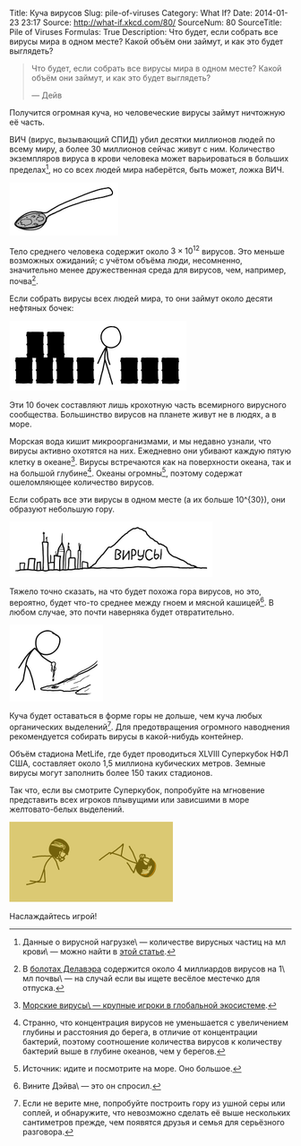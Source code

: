 Title: Куча вирусов
Slug: pile-of-viruses
Category: What If?
Date: 2014-01-23 23:17
Source: http://what-if.xkcd.com/80/
SourceNum: 80
SourceTitle: Pile of Viruses
Formulas: True
Description: Что будет, если собрать все вирусы мира в одном месте? Какой объём они займут, и как это будет выглядеть?

> Что будет, если собрать все вирусы мира в одном месте? Какой объём они займут, и как это будет выглядеть?
>
> — Дейв

Получится огромная куча, но человеческие вирусы займут ничтожную её часть.

ВИЧ (вирус, вызывающий СПИД) убил десятки миллионов людей по всему миру, а более 30 миллионов сейчас живут с ним. Количество экземпляров вируса в крови человека может варьироваться в больших пределах[^1], но со всех людей мира наберётся, быть может, ложка ВИЧ.

![](/uploads/080-pile-of-viruses/virus_spoon.png "Стоит помыть эту ложку перед следующим использованием.")

Тело среднего человека содержит около $3 \times 10^{12}$ вирусов. Это меньше возможных ожиданий; с учётом объёма люди, несомненно, значительно менее дружественная среда для вирусов, чем, например, почва[^2].

Если собрать вирусы всех людей мира, то они займут около десяти нефтяных бочек:

![](/uploads/080-pile-of-viruses/virus_oil.png "Таким образом, отношение запасов нефти к количеству человеческих вирусов примерно 200\ 000\ 000\ 000/1. Наверняка здесь имеется экономический смысл.")

Эти 10 бочек составляют лишь крохотную часть всемирного вирусного сообщества. Большинство вирусов на планете живут не в людях, а в море.

Морская вода кишит микроорганизмами, и мы недавно узнали, что вирусы активно охотятся на них. Ежедневно они убивают каждую пятую клетку в океане[^3]. Вирусы встречаются как на поверхности океана, так и на большой глубине[^4]. Океаны огромны[^5], поэтому содержат ошеломляющее количество вирусов.

Если собрать все эти вирусы в одном месте (а их больше 10^{30}), они образуют небольшую гору.

![](/uploads/080-pile-of-viruses/virus_mountain_ru.png "Она будет немного меньше горы Мон-Руаяль в Монреале.")

Тяжело точно сказать, на что будет похожа гора вирусов, но это, вероятно, будет что-то среднее между гноем и мясной кашицей[^6]. В любом случае, это почти наверняка будет отвратительно.

![](/uploads/080-pile-of-viruses/virus_hand.png "Во избежание заражения ЦКЗ рекомендует зажимать комки чистого вируса сгибом локтя, а не хватать руками.")

Куча будет оставаться в форме горы не дольше, чем куча любых органических выделений[^7]. Для предотвращения огромного наводнения рекомендуется собирать вирусы в какой-нибудь контейнер.

Объём стадиона MetLife, где будет проводиться XLVIII Суперкубок НФЛ США, составляет около 1,5 миллиона кубических метров. Земные вирусы могут заполнить более 150 таких стадионов.

Так что, если вы смотрите Суперкубок, попробуйте на мгновение представить всех игроков плывущими или зависшими в море желтовато-белых выделений.

![](/uploads/080-pile-of-viruses/virus_floating.png "Беличик отомщён.")

Наслаждайтесь игрой!

[^1]: Данные о вирусной нагрузке\ — количестве вирусных частиц на мл крови\ — можно найти в [этой статье][1].

[^2]: В [болотах Делавэра][2] содержится около 4 миллиардов вирусов на 1\ мл почвы\ — на случай если вы ищете весёлое местечко для отпуска.

[^3]: [Морские вирусы\ — крупные игроки в глобальной экосистеме][3].

[^4]: Странно, что концентрация вирусов не уменьшается с увеличением глубины и расстояния до берега, в отличие от концентрации бактерий, поэтому соотношение количества вирусов к количеству бактерий выше в глубине океанов, чем у берегов.

[^5]: Источник: идите и посмотрите на море. Оно большое.

[^6]: Вините Дэйва\ — это он спросил.

[^7]: Если не верите мне, попробуйте построить гору из ушной серы или соплей, и обнаружите, что невозможно сделать её выше нескольких сантиметров прежде, чем появятся друзья и семья для серьёзного разговора.

[1]: http://www.ncbi.nlm.nih.gov/pubmed/23196933

[2]: http://www.rcn.montana.edu/pubs/pdf/2008/Srinivasiah%20Res%20%20Micro%202008.pdf

[3]: https://www.uni-due.de/imperia/md/content/water-science/ws0910/2031b_02z_ws0910_suttle_marine_viruses.pdf
